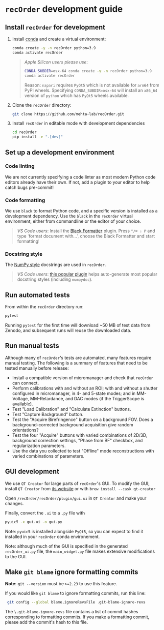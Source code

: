 # `recOrder` development guide

## Install `recOrder` for development

1. Install [conda](https://github.com/conda-forge/miniforge) and create a virtual environment:

    ```sh
    conda create -y -n recOrder python=3.9
    conda activate recOrder
    ```

    > *Apple Silicon users please use*:
    >
    > ```sh
    > CONDA_SUBDIR=osx-64 conda create -y -n recOrder python=3.9
    > conda activate recOrder
    > ```
    >
    > Reason: `napari` requires `PyQt5` which is not available for `arm64` from PyPI wheels.
    > Specifying `CONDA_SUBDIR=osx-64` will install an `x86_64` version of `python` which has `PyQt5` wheels available.

2. Clone the `recOrder` directory:

    ```sh
    git clone https://github.com/mehta-lab/recOrder.git
    ```

3. Install `recOrder` in editable mode with development dependencies

    ```sh
    cd recOrder
    pip install -e ".[dev]"
    ```

## Set up a development environment

### Code linting

We are not currently specifying a code linter as most modern Python code editors already have their own. If not, add a plugin to your editor to help catch bugs pre-commit!

### Code formatting

We use `black` to format Python code, and a specific version is installed as a development dependency. Use the `black` in the `recOrder` virtual environment, either from commandline or the editor of your choice.

> *VS Code users*: Install the [Black Formatter](https://marketplace.visualstudio.com/items?itemName=ms-python.black-formatter) plugin. Press `^/⌘ ⇧ P` and type 'format document with...', choose the Black Formatter and start formatting!

### Docstring style

The [NumPy style](https://numpydoc.readthedocs.io/en/latest/format.html) docstrings are used in `recOrder`.

> *VS Code users*: [this popular plugin](https://marketplace.visualstudio.com/items?itemName=njpwerner.autodocstring) helps auto-generate most popular docstring styles (including `numpydoc`).

## Run automated tests

From within the `recOrder` directory run:

```sh
pytest
```

Running `pytest` for the first time will download ~50 MB of test data from Zenodo, and subsequent runs will reuse the downloaded data.

## Run manual tests

Although many of `recOrder`'s tests are automated, many features require manual testing. The following is a summary of features that need to be tested manually before release:

* Install a compatible version of micromanager and check that `recOrder` can connect.
* Perform calibrations with and without an ROI; with and without a shutter configured in micromanager, in 4- and 5-state modes; and in MM-Voltage, MM-Retardance, and DAC modes (if the TriggerScope is available).  
* Test "Load Calibration" and "Calculate Extinction" buttons.
* Test "Capture Background" button.
* Test the "Acquire Birefringence" button on a background FOV. Does a background-corrected background acquisition give random orientations?
* Test the four "Acquire" buttons with varied combinations of 2D/3D, background correction settings, "Phase from BF" checkbox, and regularization parameters.
* Use the data you collected to test "Offline" mode reconstructions with varied combinations of parameters.  

## GUI development

We use `QT Creator` for large parts of `recOrder`'s GUI. To modify the GUI, install `QT Creator` from [its website](https://www.qt.io/product/development-tools) or with `brew install --cask qt-creator`

Open `/recOrder/recOrder/plugin/gui.ui` in `QT Creator` and make your changes. 

Finally, convert the `.ui` to a `.py` file with 
```sh
pyuic5 -x gui.ui -o gui.py
```
Note: `pyuic5` is installed alongside `PyQt5`, so you can expect to find it installed in your `recOrder` conda environement. 

Note: although much of the GUI is specified in the generated `recOrder_ui.py` file, the `main_widget.py` file makes extensive modifications to the GUI.

## Make `git blame` ignore formatting commits
**Note:** `git --version` must be `>=2.23` to use this feature.

If you would like `git blame` to ignore formatting commits, run this line: 
```sh
 git config --global blame.ignoreRevsFile .git-blame-ignore-revs
```

The `\.git-blame-ignore-revs` file contains a list of commit hashes corresponding to formatting commits. If you make a formatting commit, please add the commit's hash to this file.